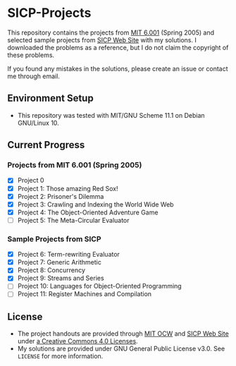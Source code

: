 # SICP-Projects

This repository contains the projects from [MIT 6.001](https://ocw.mit.edu/courses/electrical-engineering-and-computer-science/6-001-structure-and-interpretation-of-computer-programs-spring-2005/) (Spring 2005) and selected sample projects from [SICP Web Site](https://mitpress.mit.edu/sites/default/files/sicp/psets/index.html) with my solutions. 
I downloaded the problems as a reference, but I do not claim the copyright of these problems.

If you found any mistakes in the solutions, please create an issue or contact me through email.

## Environment Setup

* This repository was tested with MIT/GNU Scheme 11.1 on Debian GNU/Linux 10.

## Current Progress

### Projects from MIT 6.001 (Spring 2005)

* [x] Project 0
* [x] Project 1: Those amazing Red Sox!
* [x] Project 2: Prisoner's Dilemma
* [x] Project 3: Crawling and Indexing the World Wide Web
* [x] Project 4: The Object-Oriented Adventure Game
* [ ] Project 5: The Meta-Circular Evaluator

### Sample Projects from SICP

* [x] Project 6: Term-rewriting Evaluator
* [x] Project 7: Generic Arithmetic
* [x] Project 8: Concurrency
* [x] Project 9: Streams and Series
* [ ] Project 10: Languages for Object-Oriented Programming
* [ ] Project 11: Register Machines and Compilation

## License

* The project handouts are provided through [MIT OCW](https://ocw.mit.edu/index.htm) and [SICP Web Site](https://mitpress.mit.edu/sites/default/files/sicp/index.html) under [a Creative Commons 4.0 Licenses](https://ocw.mit.edu/terms/).
* My solutions are provided under GNU General Public License v3.0. See `LICENSE` for more information.